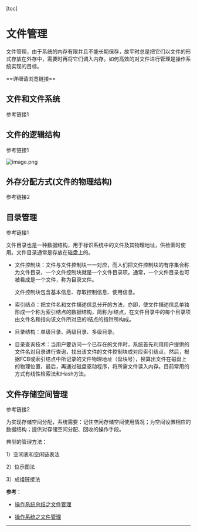[toc]

# 文件管理

文件管理，由于系统的内存有限并且不能长期保存，故平时总是把它们以文件的形式存放在外存中，需要时再将它们调入内存。如何高效的对文件进行管理是操作系统实现的目标。

==详细请浏览链接==

## 文件和文件系统

参考链接1

## 文件的逻辑结构

参考链接1

![image.png](https://ww1.sinaimg.cn/large/006alGmrgy1gdotvs9dg8j30x60a4acq.jpg)

## 外存分配方式(文件的物理结构)

参考链接2

## 目录管理

参考链接1

文件目录也是一种数据结构，用于标识系统中的文件及其物理地址，供检索时使用。文件目录通常是存放在磁盘上的。

- 文件控制块：文件与文件控制块一一对应，而人们把文件控制块的有序集合称为文件目录，一个文件控制块就是一个文件目录项。通常，一个文件目录也可被看成是一个文件，称为目录文件。

    文件控制块包含基本信息、存取控制信息、使用信息。

- 索引结点：把文件名和文件描述信息分开的方法，亦即，使文件描述信息单独形成一个称为索引结点的数据结构，简称为i结点，在文件目录中的每个目录项由文件名和指向该文件所对应的i结点的指针所构成。

- 目录结构：单级目录、两级目录、多级目录。

- 目录查询技术：当用户要访问一个已存在的文件时，系统首先利用用户提供的文件名对目录进行查询，找出该文件的文件控制块或对应索引结点，然后，根据FCB或索引结点中所记录的文件物理地址（盘块号），换算出文件在磁盘上的物理位置，最后，再通过磁盘驱动程序，将所需文件读入内存。目前常用的方式有线性检索法和Hash方法。

## 文件存储空间管理

参考链接2

为实现存储空间分配，系统需要：记住空闲存储空间使用情况；为空间设置相应的数据结构；提供对存储空间分配、回收的操作手段。

典型的管理方法：

1）空闲表和空闲链表法

2）位示图法

3）成组链接法

**参考**：

- [操作系统总结之文件管理](https://blog.csdn.net/liushengxi_root/article/details/80950916)

- [操作系统之文件管理](https://www.cnblogs.com/lls101/p/10088821.html)

---
